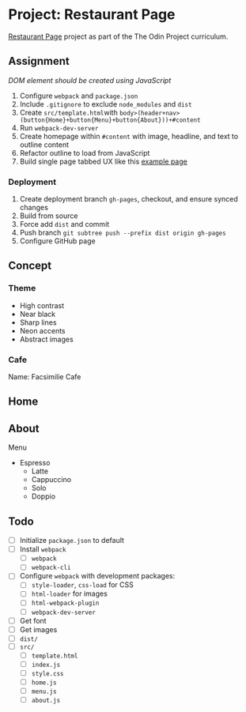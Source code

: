 # Project: Restaurant Page

[Restaurant Page](https://www.theodinproject.com/lessons/node-path-javascript-restaurant-page) project as part of the The Odin Project curriculum.

## Assignment

*DOM element should be created using JavaScript*

1. Configure `webpack` and `package.json`
2. Include `.gitignore` to exclude `node_modules` and `dist`
3. Create `src/template.html`with `body>(header+nav>(button{Home}+button{Menu}+button{About}))+#content`
4. Run `webpack-dev-server`
5. Create homepage within `#content` with image, headline, and text to outline content
6. Refactor outline to load from JavaScript 
7. Build single page tabbed UX like this [example page](https://web.archive.org/web/20221024060550/https://eckben.github.io/bearysBreakfastBar/) 

### Deployment

1. Create deployment branch `gh-pages`, checkout, and ensure synced changes
2. Build from source
3. Force add `dist` and commit
4. Push branch `git subtree push --prefix dist origin gh-pages`
5. Configure GitHub page

## Concept

### Theme

- High contrast
- Near black
- Sharp lines
- Neon accents
- Abstract images

### Cafe

Name: Facsimilie Cafe

Home
- 
About
- 
Menu
- Espresso
  - Latte
  - Cappuccino 
  - Solo
  - Doppio

## Todo

- [ ] Initialize `package.json` to default
- [ ] Install `webpack`
  - [ ] `webpack`
  - [ ] `webpack-cli`
- [ ] Configure `webpack` with development packages:
  - [ ] `style-loader`, `css-load` for CSS
  - [ ] `html-loader` for images
  - [ ] `html-webpack-plugin`
  - [ ] `webpack-dev-server`
- [ ] Get font
- [ ] Get images
- [ ] `dist/`
- [ ] `src/`
  - [ ] `template.html`
  - [ ] `index.js`
  - [ ] `style.css`
  - [ ] `home.js`
  - [ ] `menu.js`
  - [ ] `about.js`
